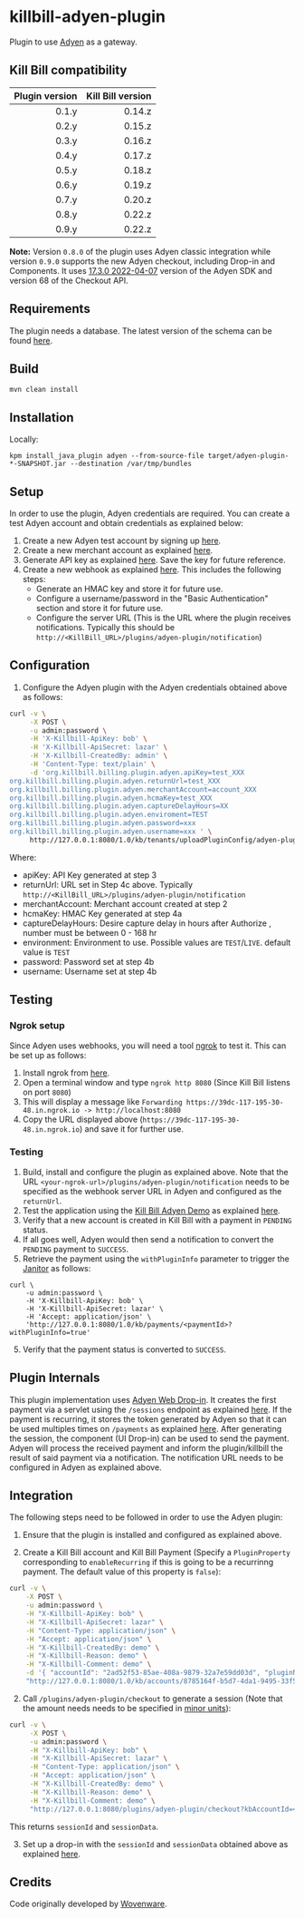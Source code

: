 # killbill-adyen-plugin

Plugin to use [Adyen](https://www.adyen.com/) as a gateway.


## Kill Bill compatibility

| Plugin version | Kill Bill version |
| -------------: | ----------------: |
| 0.1.y          | 0.14.z            |
| 0.2.y          | 0.15.z            |
| 0.3.y          | 0.16.z            |
| 0.4.y          | 0.17.z            |
| 0.5.y          | 0.18.z            |
| 0.6.y          | 0.19.z            |
| 0.7.y          | 0.20.z            |
| 0.8.y          | 0.22.z            |
| 0.9.y          | 0.22.z            |

**Note:** 
Version `0.8.0` of the plugin uses Adyen classic integration while version `0.9.0` supports the new Adyen checkout, including Drop-in and Components.  It uses [17.3.0 2022-04-07](https://github.com/Adyen/adyen-java-api-library) version of the Adyen SDK and version 68 of the Checkout API.


## Requirements

The plugin needs a database. The latest version of the schema can be found [here](https://github.com/killbill/killbill-adyen-plugin/tree/master/src/main/resources).

## Build

```
mvn clean install
```

## Installation

Locally:

```
kpm install_java_plugin adyen --from-source-file target/adyen-plugin-*-SNAPSHOT.jar --destination /var/tmp/bundles
```

## Setup

In order to use the plugin, Adyen credentials are required. You can create a test Adyen account and obtain credentials as explained below:

1. Create a new Adyen test account by signing up [here](https://www.adyen.com/signup). 
2. Create a new merchant account as explained [here](https://docs.adyen.com/account/manage-account-structure#request-merchant-account).
3. Generate API key as explained [here](https://docs.adyen.com/development-resources/api-credentials#generate-api-key). Save the key for future reference.
4. Create a new webhook as explained [here](https://docs.adyen.com/development-resources/webhooks#set-up-notifications-in-your-customer-area). This includes the following steps:
    * Generate an HMAC key and store it for future use. 
    * Configure a username/password in the "Basic Authentication" section and store it for future use. 
    * Configure the server URL (This is the URL where the plugin receives notifications. Typically this should be `http://<KillBill_URL>/plugins/adyen-plugin/notification`)


## Configuration

1. Configure the Adyen plugin with the Adyen credentials obtained above as follows:

```bash
curl -v \
     -X POST \
     -u admin:password \
     -H 'X-Killbill-ApiKey: bob' \
     -H 'X-Killbill-ApiSecret: lazar' \
     -H 'X-Killbill-CreatedBy: admin' \
     -H 'Content-Type: text/plain' \
     -d 'org.killbill.billing.plugin.adyen.apiKey=test_XXX
org.killbill.billing.plugin.adyen.returnUrl=test_XXX
org.killbill.billing.plugin.adyen.merchantAccount=account_XXX
org.killbill.billing.plugin.adyen.hcmaKey=test_XXX
org.killbill.billing.plugin.adyen.captureDelayHours=XX
org.killbill.billing.plugin.adyen.enviroment=TEST
org.killbill.billing.plugin.adyen.password=xxx
org.killbill.billing.plugin.adyen.username=xxx ' \
     http://127.0.0.1:8080/1.0/kb/tenants/uploadPluginConfig/adyen-plugin
```

Where:
* apiKey: API Key generated at step 3
* returnUrl: URL set in Step 4c above. Typically `http://<KillBill_URL>/plugins/adyen-plugin/notification`
* merchantAccount: Merchant account created at step 2
* hcmaKey: HMAC Key generated at step 4a
* captureDelayHours: Desire capture delay in hours after Authorize , number must be between 0 - 168 hr
* environment: Environment to use. Possible values are `TEST`/`LIVE`. default value is `TEST`
* password: Password set at step 4b
* username: Username set at step 4b 

## Testing

### Ngrok setup
Since Adyen uses webhooks, you will need a tool [ngrok](https://ngrok.com/) to test it. This can be set up as follows:

1. Install ngrok from [here](https://ngrok.com/download). 
2. Open a terminal window and type `ngrok http 8080` (Since Kill Bill listens on port `8080`)
3. This will display a message like `Forwarding https://39dc-117-195-30-48.in.ngrok.io -> http://localhost:8080`
4. Copy the URL displayed above (`https://39dc-117-195-30-48.in.ngrok.io`) and save it for further use. 

### Testing
1. Build, install and configure the plugin as explained above. Note that the URL `<your-ngrok-url>/plugins/adyen-plugin/notification` needs to be specified as the webhook server URL in Adyen and configured as the `returnUrl`.
2. Test the application using the [Kill Bill Adyen Demo](https://github.com/killbill/killbill-adyen-demo) as explained [here](https://github.com/killbill/killbill-adyen-demo/tree/new-adyen-staging#test).
3. Verify that a new account is created in Kill Bill with a payment in `PENDING` status.
4. If all goes well, Adyen would then send a notification to convert the `PENDING` payment to `SUCCESS`. 
5. Retrieve the payment using the `withPluginInfo` parameter to trigger the [Janitor](https://docs.killbill.io/latest/userguide_payment.html#_on_the_fly_janitor) as follows:

```
curl \
    -u admin:password \
    -H 'X-Killbill-ApiKey: bob' \
    -H 'X-Killbill-ApiSecret: lazar' \
    -H 'Accept: application/json' \
    'http://127.0.0.1:8080/1.0/kb/payments/<paymentId>?withPluginInfo=true' 
```
5. Verify that the payment status is converted to `SUCCESS`.

## Plugin Internals

This plugin implementation uses [Adyen Web Drop-in](https://docs.adyen.com/online-payments/web-drop-in). It creates the first payment via a servlet using the `/sessions` endpoint as explained [here](https://docs.adyen.com/online-payments/web-drop-in#create-payment-session). If the payment is recurring, it stores the token generated by Adyen so that it can be used multiples times on `/payments` as explained [here](https://docs.adyen.com/online-payments/tokenization/create-and-use-tokens#pay-one-off). After generating the session, the component (UI Drop-in) can be used to send the payment. Adyen will process the received payment and inform the plugin/killbill the result of said payment via a notification. The notification URL needs to be configured in Adyen as explained above.

## Integration

The following steps need to be followed in order to use the Adyen plugin:

1. Ensure that the plugin is installed and configured as explained above.

2. Create a Kill Bill account and Kill Bill Payment (Specify a `PluginProperty` corresponding to `enableRecurring` if this is going to be a recurrinng payment. The default value of this property is `false`):

```bash
curl -v \
    -X POST \
    -u admin:password \
    -H "X-Killbill-ApiKey: bob" \
    -H "X-Killbill-ApiSecret: lazar" \
    -H "Content-Type: application/json" \
    -H "Accept: application/json" \
    -H "X-Killbill-CreatedBy: demo" \
    -H "X-Killbill-Reason: demo" \
    -H "X-Killbill-Comment: demo" \
    -d '{ "accountId": "2ad52f53-85ae-408a-9879-32a7e59dd03d", "pluginName": "adyen-plugin" ,"isDefault": true, "pluginInfo": { "isDefaultPaymentMethod": true, "properties": [ { "key": "enableRecurring", "value": "true", "isUpdatable": false } }' \
    "http://127.0.0.1:8080/1.0/kb/accounts/8785164f-b5d7-4da1-9495-33f5105e8d80/paymentMethods" 
```
2. Call `/plugins/adyen-plugin/checkout` to generate a session (Note that the amount needs needs to be specified in [minor units](https://docs.adyen.com/development-resources/currency-codes)):

```bash
curl -v \
     -X POST \
     -u admin:password \
     -H "X-Killbill-ApiKey: bob" \
     -H "X-Killbill-ApiSecret: lazar" \
     -H "Content-Type: application/json" \
     -H "Accept: application/json" \
     -H "X-Killbill-CreatedBy: demo" \
     -H "X-Killbill-Reason: demo" \
     -H "X-Killbill-Comment: demo" \
     "http://127.0.0.1:8080/plugins/adyen-plugin/checkout?kbAccountId=<KB_ACCOUNT_ID>&amount=<amount>&kbPaymentMethodId=<KB_PAYMENT_METHOD_ID>"
```
This returns `sessionId` and `sessionData`. 

3. Set up a drop-in with the `sessionId` and `sessionData` obtained above as explained [here](https://docs.adyen.com/online-payments/web-drop-in#set-up).

## Credits

Code originally developed by [Wovenware](https://www.wovenware.com/).